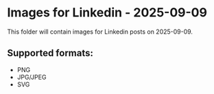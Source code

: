 # Images for Linkedin - 2025-09-09

This folder will contain images for Linkedin posts on 2025-09-09.

## Supported formats:
- PNG
- JPG/JPEG
- SVG
